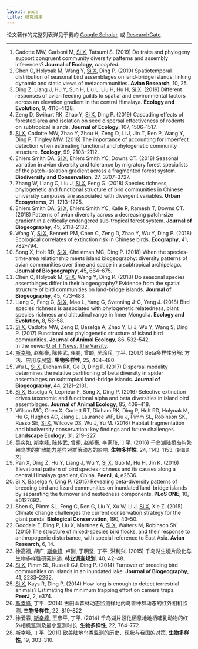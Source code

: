 ```yaml
---
layout: page
title: 研究成果
---
```


论文著作的完整列表详见于我的 [Google Scholar](http://scholar.google.com/citations?user=wI1qfPsAAAAJ&hl=en), 或 [ResearchGate](https://www.researchgate.net/profile/Xingfeng_Si).

---

1. Cadotte MW, Carboni M, <u>Si X</u>, Tatsumi S. (2019) Do traits and phylogeny support congruent community diversity patterns and assembly inferences? **Journal of Ecology**, *accepted*.
1. Chen C, Holyoak M, Wang Y, <u>Si X</u>, Ding P. (2019) Spatiotemporal distribution of seasonal bird assemblages on land-bridge islands: linking dynamic and static views of metacommunities. **Avian Research**, 10, 25.
1. Ding Z, Liang J, Hu Y, Sun H, Liu L, Liu H, Hu H, <u>Si X</u>. (2019) Different responses of avian feeding guilds to spatial and environmental factors across an elevation gradient in the central Himalaya. **Ecology and Evolution**, 9, 4116–4128.
1. Zeng D, Swihart RK, Zhao Y, <u>Si X</u>, Ding P. (2019) Cascading effects of forested area and isolation on seed dispersal effectiveness of rodents on subtropical islands. **Journal of Ecology**, 107, 1506–1517.
1. <u>Si X</u>, Cadotte MW, Zhao Y, Zhou H, Zeng D, Li J, Jin T, Ren P, Wang Y, Ding P, Tingley MW. (2018) The importance of accounting for imperfect detection when estimating functional and phylogenetic community structure. **Ecology**, 99, 2103–2112.
1. Ehlers Smith DA, <u>Si X</u>, Ehlers Smith YC, Downs CT. (2018) Seasonal variation in avian diversity and tolerance by migratory forest specialists of the patch-isolation gradient across a fragmented forest system. **Biodiversity and Conservation**, 27, 3707–3727.
1. Zhang W, Liang C, Liu J, <u>Si X</u>, Feng G. (2018) Species richness, phylogenetic and functional structure of bird communities in Chinese university campuses are associated with divergent variables. **Urban Ecosystems**, 21, 1213–1225.
1. Ehlers Smith DA, <u>Si X</u>, Ehlers Smith YC, Kalle R, Ramesh T, Downs CT. (2018) Patterns of avian diversity across a decreasing patch-size gradient in a critically endangered sub-tropical forest system. **Journal of Biogeography**, 45, 2118–2132.
1. Wang Y, <u>Si X</u>, Bennett PM, Chen C, Zeng D, Zhao Y, Wu Y, Ding P. (2018) Ecological correlates of extinction risk in Chinese birds. **Ecography**, 41, 782–794.
1. Song X, Holt RD, <u>Si X</u>, Christman MC, Ding P. (2018) When the species-time-area relationship meets island biogeography: diversity patterns of avian communities over time and space in a subtropical archipelago. **Journal of Biogeography**, 45, 664–675.
1. Chen C, Holyoak M, <u>Si X</u>, Wang Y, Ding P. (2018) Do seasonal species assemblages differ in their biogeography? Evidence from the spatial structure of bird communities on land-bridge islands. **Journal of Biogeography**, 45, 473–483.
1. Liang C, Feng G, <u>Si X</u>, Mao L, Yang G, Svenning J-C, Yang J. (2018) Bird species richness is associated with phylogenetic relatedness, plant species richness and altitudinal range in Inner Mongolia. **Ecology and Evolution**, 8, 53–58.
1. <u>Si X</u>,  Cadotte MW, Zeng D, Baselga A, Zhao Y, Li J, Wu Y, Wang S, Ding P. (2017) Functional and phylogenetic structure of island bird communities. **Journal of Animal Ecology**, 86, 532-542. <br>In the news: [U of T News](https://www.utoronto.ca/news/what-happens-wildlife-when-humans-alter-their-habitat-u-t-research-sheds-some-light), [The Varsity](http://thevarsity.ca/2017/03/05/beyond-the-flood/).
1. <u>斯幸峰</u>, 赵郁豪, 陈传武, 任鹏, 曾頔, 吴玲兵, 丁平. (2017) Beta多样性分解: 方法、应用与展望. **生物多样性**, 25, 464–480.
1. Wu L, <u>Si X</u>, Didham RK, Ge D, Ding P. (2017) Dispersal modality determines the relative partitioning of beta diversity in spider assemblages on subtropical land-bridge islands. **Journal of Biogeography**, 44, 2121–2131.
1. <u>Si X</u>, Baselga A, Leprieur F, Song X, Ding P. (2016) Selective extinction drives taxonomic and functional alpha and beta diversities in island bird assemblages. **Journal of Animal Ecology**, 85, 409–418.
1. Wilson MC, Chen X, Corlett RT, Didham RK, Ding P, Holt RD, Holyoak M, Hu G, Hughes AC, Jiang L, Laurance WF, Liu J, Pimm SL, Robinson SK, Russo SE, <u>Si X</u>, Wilcove DS, Wu J, Yu M. (2016) Habitat fragmentation and biodiversity conservation: key findings and future challenges. **Landscape Ecology**, 31, 219–227.
1. 吴奕如, <u>斯幸峰</u>, 陈传武, 曾頔, 赵郁豪, 李家琦, 丁平. (2016) 千岛湖陆桥岛屿繁殖鸟类的扩散能力差异对群落动态的影响. **生物多样性**, 24, 1143–1153. <small>[封面论文]</small>
1. Pan X, Ding Z, Hu Y, Liang J, Wu Y, <u>Si X</u>, Guo M, Hu H, Jin K. (2016) Elevational pattern of bird species richness and its causes along a central Himalaya gradient, China. **PeerJ**, 4, e2636.
1. <u>Si X</u>, Baselga A, Ding P. (2015) Revealing beta-diversity patterns of breeding bird and lizard communities on inundated land-bridge islands by separating the turnover and nestedness components. **PLoS ONE**, 10, e0127692.
1. Shen G, Pimm SL, Feng C, Ren G, Liu Y, Xu W, Li J, <u>Si X</u>, Xie Z. (2015) Climate change challenges the current conservation strategy for the giant panda. **Biological Conservation**, 190, 43–50.
1. Goodale E, Ding P, Liu X, Martínez A, <u>Si X</u>, Walters M, Robinson SK. (2015) The structure of mixed-species bird flocks, and their response to anthropogenic disturbance, with special reference to East Asia. **Avian Research**, 6, 14.
1. 徐高福, 胡广, <u>斯幸峰</u>, 卢刚, 于明坚, 丁平, 洪利兴. (2015) 千岛湖生境片段化与生物多样性研究综述. **林业调查规划**, 40, 42–48.
1. <u>Si X</u>, Pimm SL, Russell GJ, Ding P. (2014) Turnover of breeding bird communities on islands in an inundated lake. **Journal of Biogeography**, 41, 2283–2292.
1. <u>Si X</u>, Kays R, Ding P. (2014) How long is enough to detect terrestrial animals? Estimating the minimum trapping effort on camera traps. **PeerJ**, 2, e374.
1. <u>斯幸峰</u>, 丁平. (2014) 古田山森林动态监测样地内鸟兽种群动态的红外相机监测. **生物多样性**, 22, 819–822
1. 徐爱春, <u>斯幸峰</u>, 王彦平, 丁平. (2014) 千岛湖片段化栖息地地栖哺乳动物的红外相机监测及最小监测时长. **生物多样性**, 22, 764–772.
1. <u>斯幸峰</u>, 丁平. (2011) 欧美陆地鸟类监测的历史、现状与我国的对策. **生物多样性**, 19, 303–310.